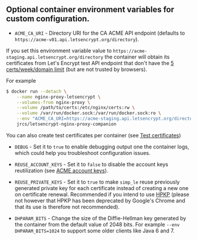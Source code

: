 ## Optional container environment variables for custom configuration.

* `ACME_CA_URI` - Directory URI for the CA ACME API endpoint (defaults to ``https://acme-v01.api.letsencrypt.org/directory``).

If you set this environment variable value to `https://acme-staging.api.letsencrypt.org/directory` the container will obtain its certificates from Let's Encrypt test API endpoint that don't have the [5 certs/week/domain limit](https://letsencrypt.org/docs/rate-limits/) (but are not trusted by browsers).

For example

```bash
$ docker run --detach \
    --name nginx-proxy-letsencrypt \
    --volumes-from nginx-proxy \
    --volume /path/to/certs:/etc/nginx/certs:rw \
    --volume /var/run/docker.sock:/var/run/docker.sock:ro \
    --env "ACME_CA_URI=https://acme-staging.api.letsencrypt.org/directory" \
    jrcs/letsencrypt-nginx-proxy-companion
```
You can also create test certificates per container (see [Test certificates](./Let's-Encrypt-and-ACME.md#test-certificates))

* `DEBUG` - Set it to `true` to enable debugging output one the container logs, which could help you troubleshoot configuration issues.

* `REUSE_ACCOUNT_KEYS` - Set it to `false` to disable the account keys reutilization (see [ACME account keys](./Let's-Encrypt-and-ACME.md#acme-account-keys)).

* `REUSE_PRIVATE_KEYS` - Set it to `true` to make `simp_le` reuse previously generated private key for each certificate instead of creating a new one on certificate renewal. Recommended if you intend to use [HPKP](https://developer.mozilla.org/en-US/docs/Web/HTTP/Public_Key_Pinning) (please not however that HPKP has been deprecated by Google's Chrome and that its use is therefore not recommended).

* `DHPARAM_BITS` - Change the size of the Diffie-Hellman key generated by the container from the default value of 2048 bits. For example `--env DHPARAM_BITS=1024` to support some older clients like Java 6 and 7.
